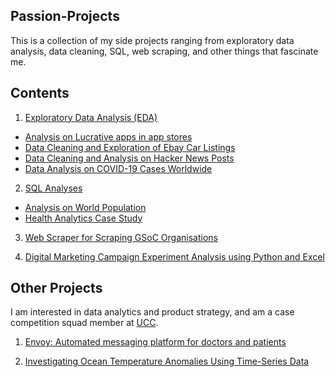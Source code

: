 ## Passion-Projects
This is a collection of my side projects ranging from exploratory data analysis, data cleaning, SQL, web scraping, and other things that fascinate me.

## Contents
1. [Exploratory Data Analysis (EDA)](https://github.com/kirstentai/Passion-Projects/tree/main/exploratory-da)
  - [Analysis on Lucrative apps in app stores](https://github.com/kirstentai/Passion-Projects/tree/main/exploratory-da/appstore/)
  - [Data Cleaning and Exploration of Ebay Car Listings](https://github.com/kirstentai/Passion-Projects/tree/main/exploratory-da/ebay-carlist/)
  - [Data Cleaning and Analysis on Hacker News Posts](https://github.com/kirstentai/Passion-Projects/tree/main/exploratory-da/hackernews)
  - [Data Analysis on COVID-19 Cases Worldwide](https://github.com/kirstentai/Passion-Projects/tree/main/exploratory-da/covid19-cases)
  
  
  
2. [SQL Analyses](https://github.com/kirstentai/Passion-Projects/tree/main/sql/)
  - [Analysis on World Population](https://github.com/kirstentai/Passion-Projects/tree/main/sql/world-population/)
  - [Health Analytics Case Study](https://github.com/kirstentai/Passion-Projects/tree/main/sql/sql-query-debug)



3. [Web Scraper for Scraping GSoC Organisations](https://github.com/kirstentai/google-ssoc-web-scraper)


4. [Digital Marketing Campaign Experiment Analysis using Python and Excel](https://github.com/kirstentai/digmarketing)



## Other Projects
I am interested in data analytics and product strategy, and am a case competition squad member at [UCC](https://www.linkedin.com/company/corporate-strategy-case-group/mycompany/).
1. [Envoy: Automated messaging platform for doctors and patients](https://devpost.com/software/envoy)

2. [Investigating Ocean Temperature Anomalies Using Time-Series Data](https://www.kirstentai.com/oceanography-time-series)
